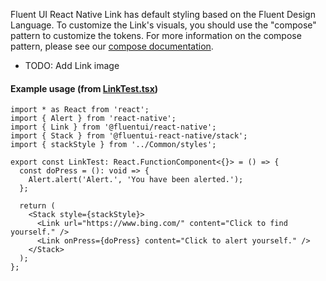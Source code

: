 Fluent UI React Native Link has default styling based on the Fluent Design Language. To customize the Link's visuals, you should use the "compose" pattern to customize the tokens. For more information on the compose pattern, please see our [compose documentation](https://github.com/microsoft/fluentui-react-native/blob/master/packages/framework/foundation-compose/README.md).

- TODO: Add Link image

#### Example usage (from [LinkTest.tsx](https://github.com/microsoft/fluentui-react-native/blob/master/apps/fluent-tester/src/FluentTester/TestComponents/Link/LinkTest.tsx))

```
import * as React from 'react';
import { Alert } from 'react-native';
import { Link } from '@fluentui/react-native';
import { Stack } from '@fluentui-react-native/stack';
import { stackStyle } from '../Common/styles';

export const LinkTest: React.FunctionComponent<{}> = () => {
  const doPress = (): void => {
    Alert.alert('Alert.', 'You have been alerted.');
  };

  return (
    <Stack style={stackStyle}>
      <Link url="https://www.bing.com/" content="Click to find yourself." />
      <Link onPress={doPress} content="Click to alert yourself." />
    </Stack>
  );
};
```
